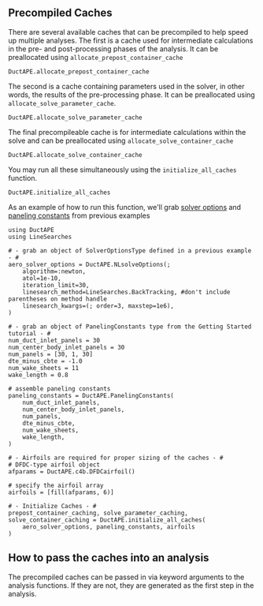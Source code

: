 ## Precompiled Caches

There are several available caches that can be precompiled to help speed up multiple analyses.
The first is a cache used for intermediate calculations in the pre- and post-processing phases of the analysis.
It can be preallocated using `allocate_prepost_container_cache`

```@docs; canonical=false
DuctAPE.allocate_prepost_container_cache
```

The second is a cache containing parameters used in the solver, in other words, the results of the pre-processing phase.
It can be preallocated using `allocate_solve_parameter_cache`.

```@docs; canonical=false
DuctAPE.allocate_solve_parameter_cache
```

The final precompileable cache is for intermediate calculations within the solve and can be preallocated using `allocate_solve_container_cache`

```@docs; canonical=false
DuctAPE.allocate_solve_container_cache
```

You may run all these simultaneously using the `initialize_all_caches` function.

```@docs; canonical=false
DuctAPE.initialize_all_caches
```

As an example of how to run this function, we'll grab [solver options](@ref "Aerodynamics Solver Options") and [paneling constants](@ref "Paneling Constants") from previous examples

```@example cache
using DuctAPE
using LineSearches

# - grab an object of SolverOptionsType defined in a previous example - #
aero_solver_options = DuctAPE.NLsolveOptions(;
    algorithm=:newton,
    atol=1e-10,
    iteration_limit=30,
    linesearch_method=LineSearches.BackTracking, #don't include parentheses on method handle
    linesearch_kwargs=(; order=3, maxstep=1e6),
)

# - grab an object of PanelingConstants type from the Getting Started tutorial - #
num_duct_inlet_panels = 30
num_center_body_inlet_panels = 30
num_panels = [30, 1, 30]
dte_minus_cbte = -1.0
num_wake_sheets = 11
wake_length = 0.8

# assemble paneling constants
paneling_constants = DuctAPE.PanelingConstants(
    num_duct_inlet_panels,
    num_center_body_inlet_panels,
    num_panels,
    dte_minus_cbte,
    num_wake_sheets,
    wake_length,
)

# - Airfoils are required for proper sizing of the caches - #
# DFDC-type airfoil object
afparams = DuctAPE.c4b.DFDCairfoil()

# specify the airfoil array
airfoils = [fill(afparams, 6)]

# - Initialize Caches - #
prepost_container_caching, solve_parameter_caching, solve_container_caching = DuctAPE.initialize_all_caches(
    aero_solver_options, paneling_constants, airfoils
)

```

## How to pass the caches into an analysis

The precompiled caches can be passed in via keyword arguments to the analysis functions. If they are not, they are generated as the first step in the analysis.

